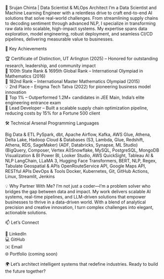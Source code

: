 🚀 Srujan Chinta | Data Scientist & MLOps Architect
I’m a Data Scientist and Machine Learning Engineer with a relentless drive to craft end-to-end AI solutions that solve real-world challenges. From streamlining supply chains to decoding sentiment through advanced NLP, I specialize in transforming raw data into scalable, high-impact systems. My expertise spans data exploration, model engineering, robust deployment, and seamless CI/CD pipelines, delivering measurable value to businesses.

🌟 Key Achievements

🏆 Certificate of Distinction, UT Arlington (2025) – Honored for outstanding research, leadership, and community impact  
🧠 100th State Rank & 1695th Global Rank – International Olympiad in Mathematics (2016)  
🧮 182nd Rank – International Master Mathematics Olympiad (2015)  
💡 2nd Place – Enigma Tech Tatva (2022) for pioneering business model innovation  
🏅 Top 1% – Outperformed 1.2M+ candidates in JEE Main, India’s elite engineering entrance exam  
🚀 Lead Developer – Built a scalable supply chain optimization pipeline, reducing costs by 15% for a Fortune 500 client


🛠️ Technical Arsenal
Programming Languages
     
Big Data & ETL
PySpark, dbt, Apache Airflow, Kafka, AWS Glue, Athena, Delta Lake, Hadoop
Cloud & Databases
 (S3, Lambda, Glue, Redshift, Athena, RDS, SageMaker) (ADF, Databricks, Synapse, ML Studio) (BigQuery, Composer, Vertex AI)Snowflake, MySQL, PostgreSQL, MongoDB
Visualization & BI
Power BI, Looker Studio, AWS QuickSight, Tableau
AI & NLP
LangChain, LLaMA 3, Hugging Face Transformers, BERT, NLP, Regex, Tabulate
Geospatial & APIs
OpenRouteService API, Google Maps API, RESTful APIs
DevOps & Tools
Docker, Kubernetes, Git, GitHub Actions, Linux, Streamlit, Jenkins

💡 Why Partner With Me?
I’m not just a coder—I’m a problem solver who bridges the gap between data and impact. My work delivers scalable AI systems, real-time pipelines, and LLM-driven solutions that empower businesses to thrive in a data-driven world. With a blend of analytical precision and creative innovation, I turn complex challenges into elegant, actionable solutions.

📫 Let’s Connect

🔗 LinkedIn  
💻 GitHub  
✉️ Email  
🌐 Portfolio (coming soon)



🌍 Let’s architect intelligent systems that redefine industries. Ready to build the future together?

